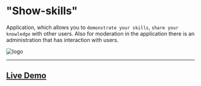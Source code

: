 # "Show-skills"

Application, which allows you to `demonstrate your skills`, `share your knowledge` with other users. 
Also for moderation in the application there is an administration that has interaction with users.

![logo](https://user-images.githubusercontent.com/78900834/179995939-36a85425-f78d-43e4-8f05-d4ec7b2ed8e3.png)

***
<h2><a  href="https://show-skills-frontend-8ghl.vercel.app/">Live Demo</a></h2>

